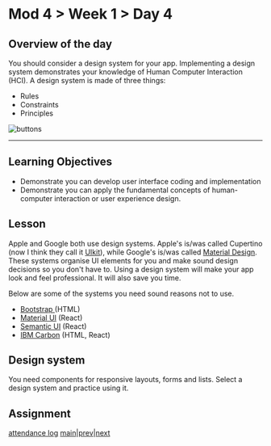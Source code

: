 # Mod 4 > Week 1 > Day 4

## Overview of the day

You should consider a design system for your app. Implementing a design system demonstrates your knowledge of Human Computer Interaction (HCI). A design system is made of three things:

* Rules
* Constraints
* Principles

![buttons](https://miro.medium.com/max/1400/1*ZxxLX3Bqny19iO-fYfviGQ.png)

----

## Learning Objectives

* Demonstrate you can develop user interface coding and implementation
* Demonstrate you can apply the fundamental concepts of human-computer interaction or user experience design.

## Lesson

Apple and Google both use design systems. Apple's is/was called Cupertino (now I think they call it [UIkit](https://developer.apple.com/design/human-interface-guidelines/ios/overview/interface-essentials/)), while Google's is/was called [Material Design](https://material.io/design/introduction). These systems organise UI elements for you and make sound design decisions so you don't have to. Using a design system will make your app look and feel professional. It will also save you time.

Below are some of the systems you need sound reasons not to use.

* [Bootstrap ](https://getbootstrap.com/) (HTML)
* [Material UI](https://material-ui.com/) (React)
* [Semantic UI](https://react.semantic-ui.com/) (React)
* [IBM Carbon](https://www.carbondesignsystem.com/) (HTML, React)

## Design system

You need components for responsive layouts, forms and lists. Select a design system and practice using it.

## Assignment

[attendance log](https://platform.multiverse.io/apprentice/attendance-log/211)
[main](/swe)|[prev](/swe/mod4/wk1/day3.html)|[next](/swe/mod4/wk1/day5.html)